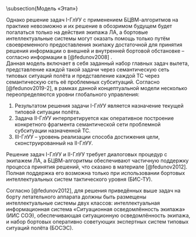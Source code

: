 \subsection{Модель «Этап»}

Однако решение задач I-ГлУУ с применением БЦВМ-алгоритмов на практике невозможно и их решение в обозримом будущем будет погалаться только на действия экипажа ЛА, а бортовые интеллектуальные системы могут оказать помощь только путём своевременного предоставления экипажу достаточной для принятия решения информации о внешней и внутренней бортовой обстановке – согласно информации в [@fedunov2008] .  
Данная модель включает в себя заданный набор главных задач вылета, представление каждой такой задачи через семантическую сеть типовых ситуаций полёта и представление каждой ТС через семантическую сеть её проблемных субситуаций. Согласно [@fedunov2019-2], в рамках данной концептуальной модели несколько переопределяются уровни глобального управления:

1. Результатом решения задачи I-ГлУУ является назначение текущей типовой ситуации полёта.
2. Задача II-ГлУУ интерпретируется как оперативное построение конкретного фрагмента семантической сети проблемной субситуации назначенной ТС.
3. III-ГлУУ – уровень реализации способа достижения цели, сконструированный на II-ГлУУ.

Решение задач I-ГлУУ и II-ГлУУ требует диалоговых процедур с экипажем ЛА, а БЦВМ-алгоритмы обеспечивают частичную поддержку процесса принятия решений, что сказано в материале [@fedunov2012]. Полная поддержка его возможна только при использовании бортовых интеллектуальных систем тактического уровня (БИС-ТУ).

Согласно [@fedunov2012], для решения приведённых выше задач на борту летательного аппарата должны быть размещены интеллектуальные системы двух классов: интеллектуальная информационная система «Ситуационная осведомлённость экипажа» (ИИС СОЭ), обеспечивающая ситуационную осведомлённость экипажа, и набор бортовых оперативно советующих экспертных систем типовых ситуаций полёта (БОСЭС).
